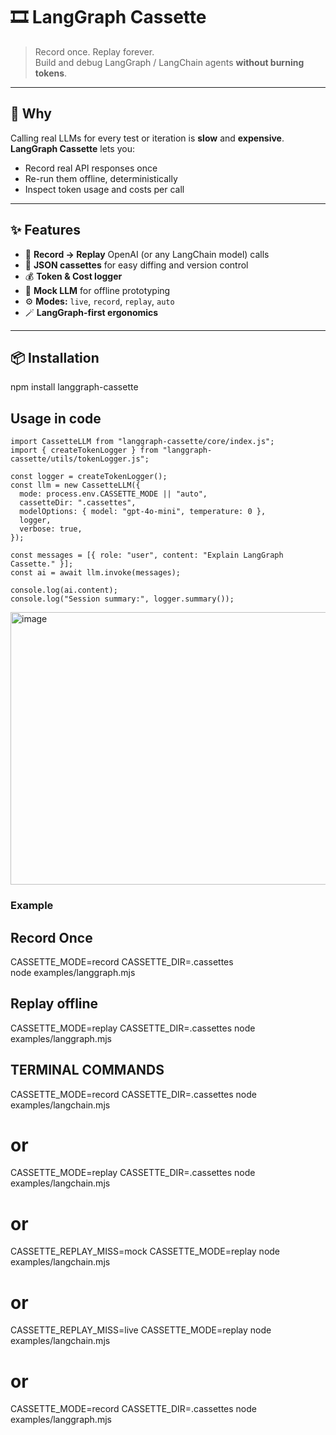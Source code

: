 # 🎞️ LangGraph Cassette

> Record once. Replay forever.  
> Build and debug LangGraph / LangChain agents **without burning tokens**.

---

## 🚀 Why

Calling real LLMs for every test or iteration is **slow** and **expensive**.  
**LangGraph Cassette** lets you:

- Record real API responses once
- Re-run them offline, deterministically
- Inspect token usage and costs per call

---

## ✨ Features

- 🔄 **Record → Replay** OpenAI (or any LangChain model) calls
- 💾 **JSON cassettes** for easy diffing and version control
- 💰 **Token & Cost logger**
- 🧩 **Mock LLM** for offline prototyping
- ⚙️ **Modes:** `live`, `record`, `replay`, `auto`
- 🪄 **LangGraph-first ergonomics**

---

## 📦 Installation

npm install langgraph-cassette

## Usage in code

```
import CassetteLLM from "langgraph-cassette/core/index.js";
import { createTokenLogger } from "langgraph-cassette/utils/tokenLogger.js";

const logger = createTokenLogger();
const llm = new CassetteLLM({
  mode: process.env.CASSETTE_MODE || "auto",
  cassetteDir: ".cassettes",
  modelOptions: { model: "gpt-4o-mini", temperature: 0 },
  logger,
  verbose: true,
});

const messages = [{ role: "user", content: "Explain LangGraph Cassette." }];
const ai = await llm.invoke(messages);

console.log(ai.content);
console.log("Session summary:", logger.summary());
```
<img width="673" height="436" alt="image" src="https://github.com/user-attachments/assets/310658d5-9862-49bf-bca8-1970c4ec27e3" />


### Example
## Record Once

CASSETTE_MODE=record CASSETTE_DIR=.cassettes \
node examples/langgraph.mjs

## Replay offline

CASSETTE_MODE=replay CASSETTE_DIR=.cassettes node examples/langgraph.mjs


## TERMINAL COMMANDS

CASSETTE_MODE=record CASSETTE_DIR=.cassettes node examples/langchain.mjs
# or
CASSETTE_MODE=replay CASSETTE_DIR=.cassettes node examples/langchain.mjs
# or
CASSETTE_REPLAY_MISS=mock CASSETTE_MODE=replay node examples/langchain.mjs
# or
CASSETTE_REPLAY_MISS=live CASSETTE_MODE=replay node examples/langchain.mjs
# or
CASSETTE_MODE=record CASSETTE_DIR=.cassettes node examples/langgraph.mjs
